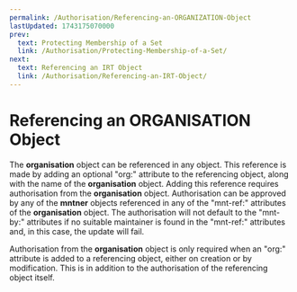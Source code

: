 ```yaml
---
permalink: /Authorisation/Referencing-an-ORGANIZATION-Object
lastUpdated: 1743175070000
prev:
  text: Protecting Membership of a Set
  link: /Authorisation/Protecting-Membership-of-a-Set/
next:
  text: Referencing an IRT Object
  link: /Authorisation/Referencing-an-IRT-Object/
---
```


# Referencing an ORGANISATION Object

The **organisation** object can be referenced in any object. This reference is made by adding an optional "org:" attribute to the referencing object, along with the name of the **organisation** object. Adding this reference requires authorisation from the **organisation** object. Authorisation can be approved by any of the **mntner** objects referenced in any of the "mnt-ref:" attributes of the **organisation** object. The authorisation will not default to the "mnt-by:" attributes if no suitable maintainer is found in the "mnt-ref:" attributes and, in this case, the update will fail.

Authorisation from the **organisation** object is only required when an "org:" attribute is added to a referencing object, either on creation or by modification. This is in addition to the authorisation of the referencing object itself.

